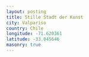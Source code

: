 ```yaml
---
layout: posting
title: Stille Stadt der Kunst
city: Valpariso
country: Chile
longitude: -71.620361
latitude: -33.045646
masonry: true
---
```

